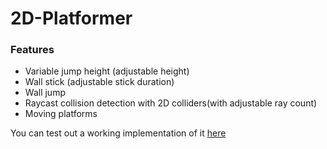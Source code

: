 # 2D-Platformer


### Features
- Variable jump height (adjustable height)
- Wall stick (adjustable stick duration)
- Wall jump
- Raycast collision detection with 2D colliders(with adjustable ray count)
- Moving platforms 

You can test out a working implementation of it [here](https://harrisonhough.itch.io/unfair-platformer?secret=I2QbO1QPJNOiw3iXG1ArrDBQEtg)
